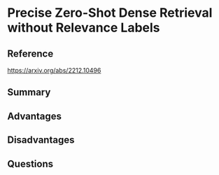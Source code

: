 # Precise Zero-Shot Dense Retrieval without Relevance Labels
## Reference

https://arxiv.org/abs/2212.10496

## Summary

## Advantages

## Disadvantages

## Questions
